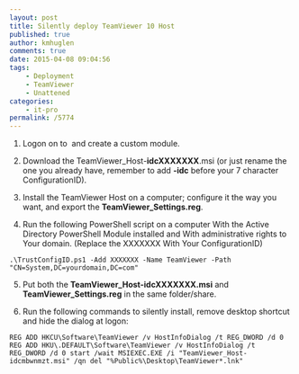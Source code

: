 ```yaml
---
layout: post
title: Silently deploy TeamViewer 10 Host
published: true
author: kmhuglen
comments: true
date: 2015-04-08 09:04:56
tags:
    - Deployment
    - TeamViewer
    - Unattened
categories:
    - it-pro
permalink: /5774
---
```

1. Logon on to  and create a custom module.
  
2. Download the TeamViewer_Host-**idcXXXXXXX**.msi (or just rename the one you already have, remember to add **-idc** before your 7 character ConfigurationID).
  
3. Install the TeamViewer Host on a computer; configure it the way you want, and export the **TeamViewer_Settings.reg**.
  
4. Run the following PowerShell script on a computer With the Active Directory PowerShell Module installed and With administrative rights to Your domain. (Replace the XXXXXXX With Your ConfigurationID)

`.\TrustConfigID.ps1 -Add XXXXXXX -Name TeamViewer -Path "CN=System,DC=yourdomain,DC=com"`

5. Put both the **TeamViewer_Host-idcXXXXXXX.msi** and **TeamViewer_Settings.reg** in the same folder/share.
  
6. Run the following commands to silently install, remove desktop shortcut and hide the dialog at logon:

`REG ADD HKCU\Software\TeamViewer /v HostInfoDialog /t REG_DWORD /d 0
REG ADD HKU\.DEFAULT\Software\TeamViewer /v HostInfoDialog /t REG_DWORD /d 0
start /wait MSIEXEC.EXE /i "TeamViewer_Host-idcmbwnmzt.msi" /qn
del "%Public%\Desktop\TeamViewer*.lnk"`